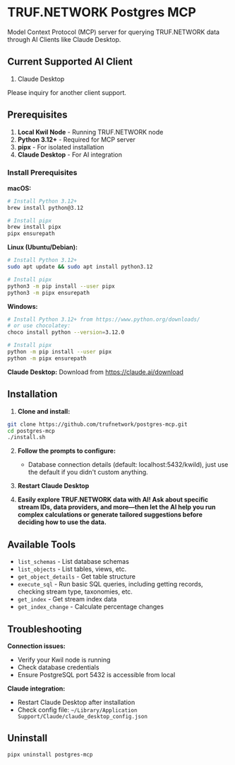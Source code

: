 # TRUF.NETWORK Postgres MCP

Model Context Protocol (MCP) server for querying TRUF.NETWORK data through AI Clients like Claude Desktop.

## Current Supported AI Client
1. Claude Desktop

Please inquiry for another client support.

## Prerequisites

1. **Local Kwil Node** - Running TRUF.NETWORK node
2. **Python 3.12+** - Required for MCP server
3. **pipx** - For isolated installation
4. **Claude Desktop** - For AI integration

### Install Prerequisites

**macOS:**
```bash
# Install Python 3.12+
brew install python@3.12

# Install pipx
brew install pipx
pipx ensurepath
```

**Linux (Ubuntu/Debian):**
```bash
# Install Python 3.12+
sudo apt update && sudo apt install python3.12

# Install pipx
python3 -m pip install --user pipx
python3 -m pipx ensurepath
```

**Windows:**
```bash
# Install Python 3.12+ from https://www.python.org/downloads/
# or use chocolatey:
choco install python --version=3.12.0

# Install pipx
python -m pip install --user pipx
python -m pipx ensurepath
```

**Claude Desktop:**
Download from https://claude.ai/download

## Installation

1. **Clone and install:**
```bash
git clone https://github.com/trufnetwork/postgres-mcp.git
cd postgres-mcp
./install.sh
```

2. **Follow the prompts to configure:**
   - Database connection details (default: localhost:5432/kwild), just use the default if you didn't custom anything.

3. **Restart Claude Desktop**

4. **Easily explore TRUF.NETWORK data with AI! Ask about specific stream IDs, data providers, and more—then let the AI help you run complex calculations or generate tailored suggestions before deciding how to use the data.**

## Available Tools

- `list_schemas` - List database schemas
- `list_objects` - List tables, views, etc.
- `get_object_details` - Get table structure
- `execute_sql` - Run basic SQL queries, including getting records, checking stream type, taxonomies, etc.
- `get_index` - Get stream index data
- `get_index_change` - Calculate percentage changes

## Troubleshooting

**Connection issues:**
- Verify your Kwil node is running
- Check database credentials
- Ensure PostgreSQL port 5432 is accessible from local

**Claude integration:**
- Restart Claude Desktop after installation
- Check config file: `~/Library/Application Support/Claude/claude_desktop_config.json`

## Uninstall

```bash
pipx uninstall postgres-mcp
```